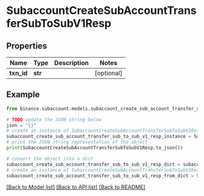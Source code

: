 # SubaccountCreateSubAccountTransferSubToSubV1Resp


## Properties

Name | Type | Description | Notes
------------ | ------------- | ------------- | -------------
**txn_id** | **str** |  | [optional] 

## Example

```python
from binance.subaccount.models.subaccount_create_sub_account_transfer_sub_to_sub_v1_resp import SubaccountCreateSubAccountTransferSubToSubV1Resp

# TODO update the JSON string below
json = "{}"
# create an instance of SubaccountCreateSubAccountTransferSubToSubV1Resp from a JSON string
subaccount_create_sub_account_transfer_sub_to_sub_v1_resp_instance = SubaccountCreateSubAccountTransferSubToSubV1Resp.from_json(json)
# print the JSON string representation of the object
print(SubaccountCreateSubAccountTransferSubToSubV1Resp.to_json())

# convert the object into a dict
subaccount_create_sub_account_transfer_sub_to_sub_v1_resp_dict = subaccount_create_sub_account_transfer_sub_to_sub_v1_resp_instance.to_dict()
# create an instance of SubaccountCreateSubAccountTransferSubToSubV1Resp from a dict
subaccount_create_sub_account_transfer_sub_to_sub_v1_resp_from_dict = SubaccountCreateSubAccountTransferSubToSubV1Resp.from_dict(subaccount_create_sub_account_transfer_sub_to_sub_v1_resp_dict)
```
[[Back to Model list]](../README.md#documentation-for-models) [[Back to API list]](../README.md#documentation-for-api-endpoints) [[Back to README]](../README.md)


